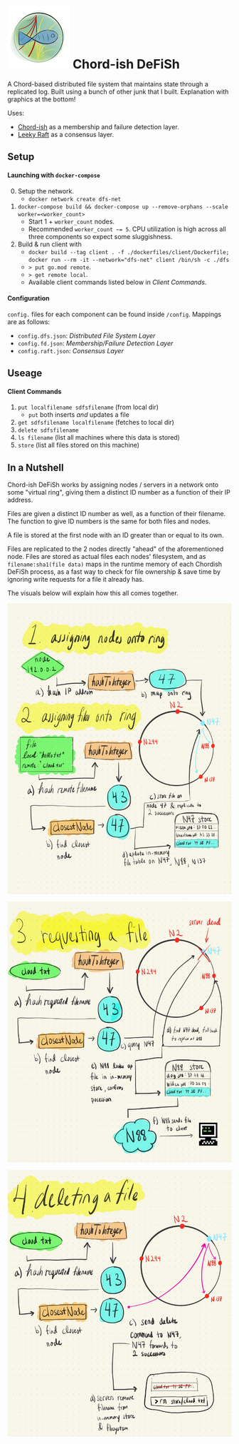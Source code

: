 # ![](./images/fishsmall.png) Chord-ish DeFiSh 
A Chord-based distributed file system that maintains state through a replicated log. Built using a bunch of other junk that I built. Explanation with graphics at the bottom!

Uses:
- [Chord-ish](https://github.com/slin63/chord-dfs) as a membership and failure detection layer.
- [Leeky Raft](https://github.com/slin63/raft-consensus) as a consensus layer.

## Setup
#### Launching with `docker-compose`
0. Setup the network.
    - `docker network create dfs-net`
1. `docker-compose build && docker-compose up --remove-orphans --scale worker=<worker_count>`
    - Start 1 + `worker_count` nodes.
    - Recommended `worker_count ~= 5`. CPU utilization is high across all three components so expect some sluggishness.
2. Build & run client with
    - `docker build --tag client . -f ./dockerfiles/client/Dockerfile; docker run --rm -it --network="dfs-net" client /bin/sh -c ./dfs`
    - `> put go.mod remote`.
    - `> get remote local`.
    -  Available client commands listed below in _Client Commands_.

#### Configuration
`config.` files for each component can be found inside `/config`. Mappings are as follows:
- `config.dfs.json`: _Distributed File System Layer_
- `config.fd.json`: _Membership/Failure Detection Layer_
- `config.raft.json`: _Consensus Layer_

## Useage
#### Client Commands
1. `put localfilename sdfsfilename` (from local dir)
    - `put` both inserts _and_ updates a file
2. `get sdfsfilename localfilename` (fetches to local dir)
3. `delete sdfsfilename`
4. `ls filename` (list all machines where this data is stored)
5. `store` (list all files stored on this machine)

## In a Nutshell

Chord-ish DeFiSh works by assigning nodes / servers in a network onto some "virtual ring", giving them a distinct ID number as a function of their IP address.

Files are given a distinct ID number as well, as a function of their filename. The function to give ID numbers is the same for both files and nodes.

A file is stored at the first node with an ID greater than or equal to its own.

Files are replicated to the 2 nodes directly "ahead" of the aforementioned node. Files are stored as actual files each nodes' filesystem, and as `filename:sha1(file data)` maps in the runtime memory of each Chordish DeFiSh process, as a fast way to check for file ownership & save time by ignoring write requests for a file it already has.

The visuals below will explain how this all comes together.

![](./images/1.jpg)

![](./images/2.jpg)

![](./images/3.jpg)


